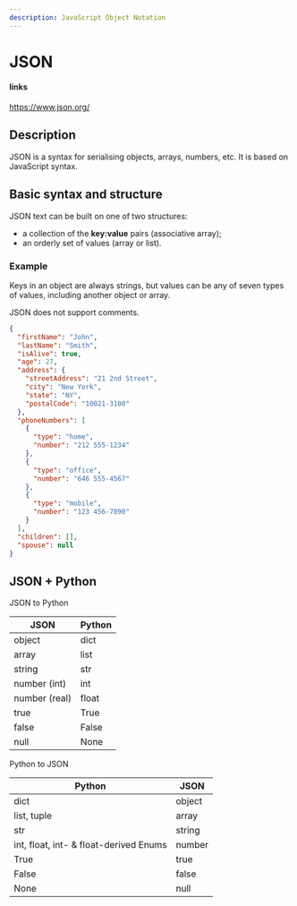 ```yaml
---
description: JavaScript Object Notation
---
```

# JSON

#### links

https://www.json.org/

## Description

JSON is a syntax for serialising objects, arrays, numbers, etc. 
It is based on JavaScript syntax.

## Basic syntax and structure

JSON text can be built on one of two structures:

- a collection of the **key:value** pairs (associative array);
- an orderly set of values (array or list).

### Example

Keys in an object are always strings, but values can be any of seven types of values, including another object or array.

JSON does not support comments.

```json
{
  "firstName": "John",
  "lastName": "Smith",
  "isAlive": true,
  "age": 27,
  "address": {
    "streetAddress": "21 2nd Street",
    "city": "New York",
    "state": "NY",
    "postalCode": "10021-3100"
  },
  "phoneNumbers": [
    {
      "type": "home",
      "number": "212 555-1234"
    },
    {
      "type": "office",
      "number": "646 555-4567"
    },
    {
      "type": "mobile",
      "number": "123 456-7890"
    }
  ],
  "children": [],
  "spouse": null
}
```

## JSON + Python

JSON to Python

| JSON          | Python |
| ------------- | ------ |
| object        | dict   |
| array         | list   |
| string        | str    |
| number (int)  | int    |
| number (real) | float  |
| true          | True   |
| false         | False  |
| null          | None   |

Python to JSON

| Python                                 | JSON   |
| -------------------------------------- | ------ |
| dict                                   | object |
| list, tuple                            | array  |
| str                                    | string |
| int, float, int- & float-derived Enums | number |
| True                                   | true   |
| False                                  | false  |
| None                                   | null   |

